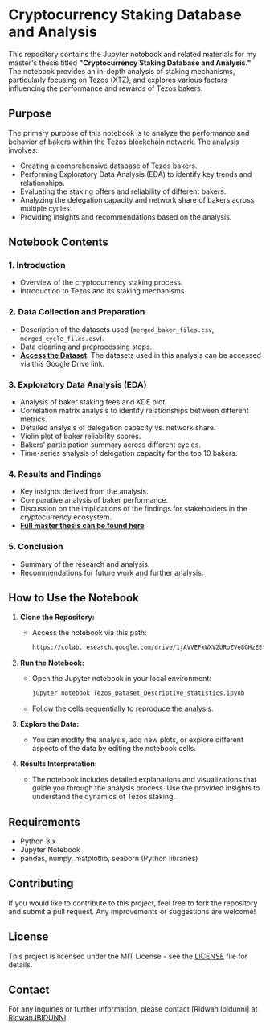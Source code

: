 # Cryptocurrency Staking Database and Analysis

This repository contains the Jupyter notebook and related materials for my master's thesis titled **"Cryptocurrency Staking Database and Analysis."** The notebook provides an in-depth analysis of staking mechanisms, particularly focusing on Tezos (XTZ), and explores various factors influencing the performance and rewards of Tezos bakers.

## Purpose

The primary purpose of this notebook is to analyze the performance and behavior of bakers within the Tezos blockchain network. The analysis involves:

- Creating a comprehensive database of Tezos bakers.
- Performing Exploratory Data Analysis (EDA) to identify key trends and relationships.
- Evaluating the staking offers and reliability of different bakers.
- Analyzing the delegation capacity and network share of bakers across multiple cycles.
- Providing insights and recommendations based on the analysis.

## Notebook Contents

### 1. **Introduction**
   - Overview of the cryptocurrency staking process.
   - Introduction to Tezos and its staking mechanisms.

### 2. **Data Collection and Preparation**
   - Description of the datasets used (`merged_baker_files.csv`, `merged_cycle_files.csv`).
   - Data cleaning and preprocessing steps.
   - **[Access the Dataset](https://drive.google.com/drive/folders/1njc2F8vt3D2AXB6EGL9EESDoUgj585at)**: The datasets used in this analysis can be accessed via this Google Drive link.

### 3. **Exploratory Data Analysis (EDA)**
   - Analysis of baker staking fees and KDE plot.
   - Correlation matrix analysis to identify relationships between different metrics.
   - Detailed analysis of delegation capacity vs. network share.
   - Violin plot of baker reliability scores.
   - Bakers' participation summary across different cycles.
   - Time-series analysis of delegation capacity for the top 10 bakers.

### 4. **Results and Findings**
   - Key insights derived from the analysis.
   - Comparative analysis of baker performance.
   - Discussion on the implications of the findings for stakeholders in the cryptocurrency ecosystem.
   - **[Full master thesis can be found here](https://docs.google.com/document/d/10_u8-unVk_W_6lTZ30My_n8HPvz9fRHBcpaG8s4lz9M/edit?usp=sharing)**

### 5. **Conclusion**
   - Summary of the research and analysis.
   - Recommendations for future work and further analysis.

## How to Use the Notebook

1. **Clone the Repository:**
   - Access the notebook via this path:
     ```bash
     https://colab.research.google.com/drive/1jAVVEPxWXV2URoZVe8GHzEBVsujVr5pA?usp=sharing
     ```


2. **Run the Notebook:**
   - Open the Jupyter notebook in your local environment:
     ```bash
     jupyter notebook Tezos_Dataset_Descriptive_statistics.ipynb
     ```
   - Follow the cells sequentially to reproduce the analysis.

3. **Explore the Data:**
   - You can modify the analysis, add new plots, or explore different aspects of the data by editing the notebook cells.

4. **Results Interpretation:**
   - The notebook includes detailed explanations and visualizations that guide you through the analysis process. Use the provided insights to understand the dynamics of Tezos staking.

## Requirements

- Python 3.x
- Jupyter Notebook
- pandas, numpy, matplotlib, seaborn (Python libraries)

## Contributing

If you would like to contribute to this project, feel free to fork the repository and submit a pull request. Any improvements or suggestions are welcome!

## License

This project is licensed under the MIT License - see the [LICENSE](LICENSE) file for details.

## Contact

For any inquiries or further information, please contact [Ridwan Ibidunni] at [Ridwan.IBIDUNNI](Ridwan.IBIDUNN@um6p.ma).


